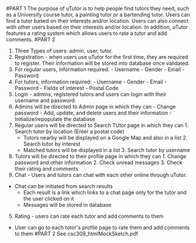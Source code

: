 #PART 1
The purpose of uTutor is to help people find tutors they need, such as a University course tutor, a painting tutor or a bartending tutor. Users can find a tutor based on their interests and/or location. Users can also connect with other users based on their interests and/or location. In addition, uTutor features a rating system which allows users to rate a tutor and add comments.
#PART 2
1. Three Types of users: admin, user, tutor.
2. Registration - when users use uTutor for the first time, they are required to register. Their information will be stored into database once validated.
  1. For regular users, information required:
    - Username
    - Gender
    - Email
    - Password
  2. For tutors, information required:
    - Username
    - Gender
    - Email
    - Password
    - Fields of interest
    - Postal Code
3. Login - admins, registered tutors and users can login with their username and password.
  1. Admins will be directed to Admin page in which they can
    - Change password
    - Add, update, and delete users and their information
    - Initialize/repopulate the database
  2. Regular users will be directed to Search TUtor page in which they can
    1. Search tutor by location (Enter a postal code)
      - Tutors nearby will be displayed on a Google Map and also in a list
    2. Search tutor by interest
      - Matched tutors will be displayed in a list
    3. Search tutor by username
  3. Tutors will be directed to their profile page in which they can
    1. Change password and other information
    2. Check unread messages
    3. Check their rating and comments
4. Chat - Users and tutors can chat with each other online through uTutor.
  - Chat can be initiated from search results 
    - Each result is a link which links to a chat page only for the tutor and the user clicked on it
    - Messages will be stored in database
5. Rating - users can rate each tutor and add comments to them
  - User can go to each totor's profile page to rate them and add comments to them
#PART 2
See csc309_htmlMockSketch.pdf
